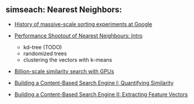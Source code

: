 

## simseach: Nearest Neighbors:

- [History of massive-scale sorting experiments at Google](https://cloud.google.com/blog/big-data/2016/02/history-of-massive-scale-sorting-experiments-at-google)

- [Performance Shootout of Nearest Neighbours: Intro](https://rare-technologies.com/performance-shootout-of-nearest-neighbours-intro/#performance_shootout_of)
  - kd-tree (TODO)
  - randomized trees
  - clustering the vectors with k-means

- [Billion-scale similarity search with GPUs](https://arxiv.org/abs/1702.08734)

- [Building a Content-Based Search Engine I: Quantifying Similarity](http://www.deepideas.net/building-content-based-search-engine-quantifying-similarity/)

- [Building a Content-Based Search Engine II: Extracting Feature Vectors](http://www.deepideas.net/building-content-based-search-engine-feature-extraction/)
